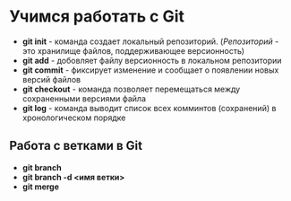 # Учимся работать с Git

* **git init** - команда создает локальный репозиторий. (*Репозиторий* - это хранилище файлов, поддерживающее версионность)
* **git add** - добовляет файлу версионность в локальном репозитории
 * **git commit** - фиксирует изменение и сообщает о появлении новых версий файлов
* **git checkout** - команда позволяет перемещаться между сохраненными версиями файла
* **git log** - команда выводит список всех комминтов (сохранений) в хронологическом порядке

## Работа с ветками в Git

* **git branch**
* **git branch -d <имя ветки>**
* **git merge**